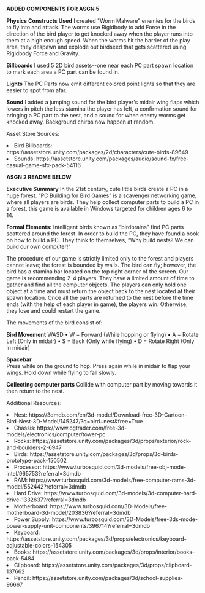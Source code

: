 <b>ADDED COMPONENTS FOR ASGN 5</b>

<b>Physics Constructs Used</b>
I created "Worm Malware" enemies for the birds to fly into and attack. The worms use Rigidbody to add Force in the direction of the bird player to get knocked away when the player runs into them at a high enough speed. When the worms hit the barrier of the play area, they despawn and explode out birdseed that gets scattered using Rigidbody Force and Gravity.

<b>Billboards</b>
I used 5 2D bird assets--one near each PC part spawn location to mark each area a PC part can be found in.

<b>Lights</b>
The PC Parts now emit different colored point lights so that they are easier to spot from afar.

<b>Sound</b>
I added a jumping sound for the bird player's midair wing flaps which lowers in pitch the less stamina the player has left, a confirmation sound for bringing a PC part to the nest, and a sound for when enemy worms get knocked away. Background chirps now happen at random.

Asset Store Sources:
<li>Bird Billboards: https://assetstore.unity.com/packages/2d/characters/cute-birds-89649</li>
<li>Sounds: https://assetstore.unity.com/packages/audio/sound-fx/free-casual-game-sfx-pack-54116</li>

<b>ASGN 2 README BELOW</b>

<b>Executive Summary</b>
In the 21st century, cute little birds create a PC in a huge forest. “PC Building for Bird Games” is a scavenger networking game, where all players are birds. They help collect computer parts to build a PC in a forest, this game is available in Windows targeted for children ages 6 to 14. 

<b>Formal Elements:</b>
Intelligent birds known as “birdbrains” find PC parts scattered around the forest. In order to build the PC, they have found a book on how to build a PC. They think to themselves, “Why build nests? We can build our own computer!”

<p>The procedure of our game is strictly limited only to the forest and players cannot leave; the forest is bounded by walls. The bird can fly; however, the bird has a stamina bar located on the top right corner of the screen. Our game is recommending 2-4 players. They have a limited amount of time to gather and find all the computer objects. The players can only hold one object at a time and must return the object back to the nest located at their spawn location. Once all the parts are returned to the nest before the time ends (with the help of each player in game), the players win. Otherwise, they lose and could restart the game.</p>

The movements of the bird consist of:
<p>
<body>
<b>Bird Movement</b>
WASD
•	W = Forward (While hopping or flying)
•	A  = Rotate Left (Only in midair)
•	S  = Back (Only while flying)
•	D = Rotate Right (Only in midair)

<b>Spacebar</b>
</br>
Press while on the ground to hop. Press again while in midair to flap your wings. Hold down while flying to fall slowly.
</br>

<b>Collecting computer parts</b>
Collide with computer part by moving towards it then return to the nest.
</body>
</p>






Additional Resources:
<li>Nest: https://3dmdb.com/en/3d-model/Download-free-3D-Cartoon-Bird-Nest-3D-Model/145247/?q=bird+nest&free=True</li>
<li>Chassis: https://www.cgtrader.com/free-3d-models/electronics/computer/tower-pc</li>
<li>Rocks: https://assetstore.unity.com/packages/3d/props/exterior/rock-and-boulders-2-6947</li>
<li>Birds: https://assetstore.unity.com/packages/3d/props/3d-birds-prototype-pack-150502</li>

<li>Processor: https://www.turbosquid.com/3d-models/free-obj-mode-intel/965753?referral=3dmdb</li>
<li>RAM: https://www.turbosquid.com/3d-models/free-computer-rams-3d-model/552442?referral=3dmdb</li>
<li>Hard Drive: https://www.turbosquid.com/3d-models/3d-computer-hard-drive-1332637?referral=3dmdb</li>
<li>Motherboard: https://www.turbosquid.com/3D-Models/free-motherboard-3d-model/203836?referral=3dmdb</li>
<li>Power Supply: https://www.turbosquid.com/3D-Models/free-3ds-mode-power-supply-unit-components/396714?referral=3dmdb</li>

<li>Keyboard: https://assetstore.unity.com/packages/3d/props/electronics/keyboard-adjustable-colors-154305</li>
<li>Books: https://assetstore.unity.com/packages/3d/props/interior/books-pack-5484</li>
<li>Clipboard: https://assetstore.unity.com/packages/3d/props/clipboard-137662</li>
<li>Pencil: https://assetstore.unity.com/packages/3d/school-supplies-96667</li>

